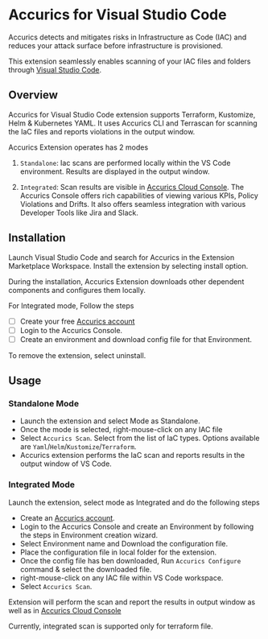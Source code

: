 # Accurics for Visual Studio Code

Accurics detects and mitigates risks in Infrastructure as Code (IAC) and reduces your attack surface before infrastructure is provisioned.

This extension seamlessly enables scanning of your IAC files and folders through [Visual Studio Code](https://code.visualstudio.com/).

## Overview

Accurics for Visual Studio Code extension supports Terraform, Kustomize, Helm & Kubernetes YAML. It uses Accurics CLI and Terrascan for scanning the IaC files and reports violations in the output window.

Accurics Extension operates has 2 modes

1. `Standalone`: Iac scans are performed locally within the VS Code environment. Results are displayed in the output window.

2. `Integrated`: Scan results are visible in [Accurics Cloud Console](https://app.accurics.com). The Accurics Console offers rich capabilities of viewing various KPIs, Policy Violations and Drifts. It also offers seamless integration with various Developer Tools like Jira and Slack.

## Installation

Launch Visual Studio Code and search for Accurics in the Extension Marketplace Workspace. Install the extension by selecting install option.

During the installation, Accurics Extension downloads other dependent components and configures them locally.

For Integrated mode, Follow the steps

- [ ] Create your free [Accurics account](https://app.accurics.com)
- [ ] Login to the Accurics Console.
- [ ] Create an environment and download config file for that Environment.

To remove the extension, select uninstall.

## Usage

### Standalone Mode

- Launch the extension and select Mode as Standalone.
- Once the mode is selected, right-mouse-click on any IAC file
- Select `Accurics Scan`. Select from the list of IaC types. Options available are  `Yaml`/`Helm`/`Kustomize`/`Terraform`.
- Accurics extension performs the IaC scan and reports results in the output window of VS Code.

### Integrated Mode

Launch the extension, select mode as Integrated and do the following steps

- Create an [Accurics account](https://app.accurics.com).
- Login to the Accurics Console and create an Environment by following the steps in Environment creation wizard.
- Select Environment name and Download the configuration file.
- Place the configuration file in local folder for the extension.
- Once the config file has ben downloaded, Run `Accurics Configure` command & select the downloaded file.
- right-mouse-click on any IAC file within VS Code workspace.
- Select `Accurics Scan`.

Extension will perform the scan and report the results in output window as well as in [Accurics Cloud Console](https://app.accurics.com)

Currently, integrated scan is supported only for terraform file.

